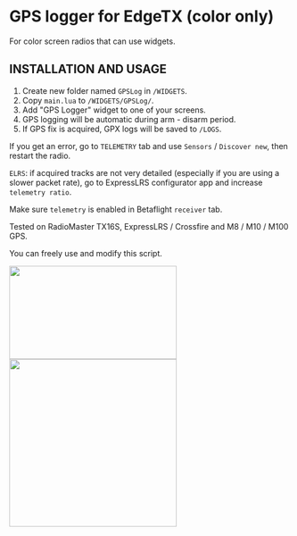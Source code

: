 # GPS logger for EdgeTX (color only)
For color screen radios that can use widgets.

## INSTALLATION AND USAGE
1. Create new folder named ```GPSLog``` in ```/WIDGETS```.
2. Copy ```main.lua``` to ```/WIDGETS/GPSLog/```.
3. Add "GPS Logger" widget to one of your screens.
4. GPS logging will be automatic during arm - disarm period.
5. If GPS fix is acquired, GPX logs will be saved to ```/LOGS```.

If you get an error, go to ```TELEMETRY``` tab and use ```Sensors``` / ```Discover new```, then restart the radio.

```ELRS```: if acquired tracks are not very detailed (especially if you are using a slower packet rate), go to ExpressLRS configurator app and increase ```telemetry ratio```.

Make sure ```telemetry``` is enabled in Betaflight ```receiver``` tab.

Tested on RadioMaster TX16S, ExpressLRS / Crossfire and M8 / M10 / M100 GPS.

You can freely use and modify this script.


<img align="left" width="300" height="167" src="screenshot.jpg">
<img align="left" width="300" height="300" src="example_track_preview.jpeg">

